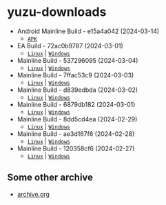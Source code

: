 # yuzu-downloads

- Android Mainline Build - e15a4a042 (2024-03-14)
  - [`APK`](https://github.com/yuzu-mirror/yuzu-downloads/raw/main/Android%20Mainline%20Build%20-%20e15a4a042%20(2024-03-14)/app-mainline-release.apk)
- EA Build - 72ac0b9787 (2024-03-01)
  - [`Linux`](https://github.com/yuzu-mirror/yuzu-downloads/raw/main/EA%20Build%20-%2072ac0b9787%20(2024-03-01)/Linux-Yuzu-EA-4176.AppImage) |   [`Windows`](https://github.com/yuzu-mirror/yuzu-downloads/raw/main/EA%20Build%20-%2072ac0b9787%20(2024-03-01)/Windows-Yuzu-EA-4176.zip)
- Mainline Build - 537296095 (2024-03-04)
  - [`Linux`](https://github.com/yuzu-mirror/yuzu-downloads/raw/main/Mainline%20Build%20-%20537296095%20(2024-03-04)/yuzu-mainline-20240304-537296095.AppImage) | [`Windows`](https://github.com/yuzu-mirror/yuzu-downloads/raw/main/Mainline%20Build%20-%20537296095%20(2024-03-04)/yuzu-windows-msvc-20240304-537296095.zip)
- Mainline Build - 7ffac53c9 (2024-03-03)
  - [`Linux`](https://github.com/yuzu-mirror/yuzu-downloads/raw/main/Mainline%20Build%20-%207ffac53c9%20(2024-03-03)/yuzu-mainline-20240303-7ffac53c9.AppImage) | [`Windows`](https://github.com/yuzu-mirror/yuzu-downloads/raw/main/Mainline%20Build%20-%207ffac53c9%20(2024-03-03)/yuzu-windows-msvc-20240303-7ffac53c9.zip)
- Mainline Build - d839edbda (2024-03-02)
  - [`Linux`](https://github.com/yuzu-mirror/yuzu-downloads/raw/main/Mainline%20Build%20-%20d839edbda%20(2024-03-02)/yuzu-mainline-20240302-d839edbda.AppImage) | [`Windows`](https://github.com/yuzu-mirror/yuzu-downloads/raw/main/Mainline%20Build%20-%20d839edbda%20(2024-03-02)/yuzu-windows-msvc-20240302-d839edbda.zip)
- Mainline Build - 6879db182 (2024-03-01)
  - [`Linux`](https://github.com/yuzu-mirror/yuzu-downloads/raw/main/Mainline%20Build%20-%206879db182%20(2024-03-01)/yuzu-mainline-20240301-6879db182.AppImage) | [`Windows`](https://github.com/yuzu-mirror/yuzu-downloads/raw/main/Mainline%20Build%20-%206879db182%20(2024-03-01)/yuzu-windows-msvc-20240301-6879db182.zip)
- Mainline Build - 8dd5cd4ea (2024-02-29)
  - [`Linux`](https://github.com/yuzu-mirror/yuzu-downloads/raw/main/Mainline%20Build%20-%208dd5cd4ea%20(2024-02-29)/yuzu-mainline-20240229-8dd5cd4ea.AppImage) | [`Windows`](https://github.com/yuzu-mirror/yuzu-downloads/raw/main/Mainline%20Build%20-%208dd5cd4ea%20(2024-02-29)/yuzu-windows-msvc-20240229-8dd5cd4ea.zip)
- Mainline Build - ae3d167f6 (2024-02-28)
  - [`Linux`](https://github.com/yuzu-mirror/yuzu-downloads/raw/main/Mainline%20Build%20-%20ae3d167f6%20(2024-02-28)/yuzu-mainline-20240228-ae3d167f6.AppImage) | [`Windows`](https://github.com/yuzu-mirror/yuzu-downloads/raw/main/Mainline%20Build%20-%20ae3d167f6%20(2024-02-28)/yuzu-windows-msvc-20240228-ae3d167f6.zip)
- Mainline Build - 120358cf6 (2024-02-27)
  - [`Linux`](https://github.com/yuzu-mirror/yuzu-downloads/raw/main/Mainline%20Build%20-%20120358cf6%20(2024-02-27)/yuzu-mainline-20240227-120358cf6.AppImage) | [`Windows`](https://github.com/yuzu-mirror/yuzu-downloads/raw/main/Mainline%20Build%20-%20120358cf6%20(2024-02-27)/yuzu-windows-msvc-20240227-120358cf6.zip)

## Some other archive
- [archive.org](https://archive.org/search?query=creator%3A%22Team+Yuzu%22)